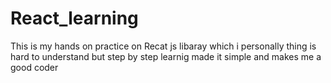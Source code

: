 # React_learning
This is my hands on practice on Recat js libaray which i  personally  thing is hard to understand but step by step learnig made it simple and makes me a good coder 
